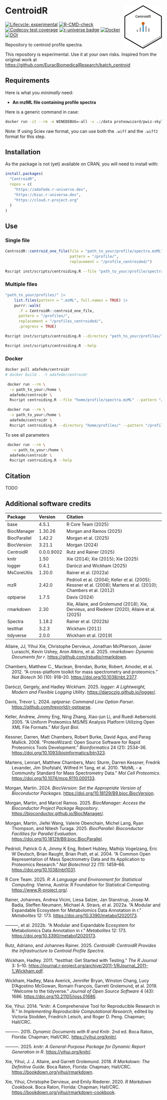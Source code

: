

<!-- README.md is generated from README.qmd. Please edit that file -->

# CentroidR <img src='https://raw.githubusercontent.com/adafede/CentroidR/main/man/figures/logo.svg' align="right" height="139" />

<!-- badges: start -->

[![Lifecycle:
experimental](https://img.shields.io/badge/lifecycle-experimental-orange.svg)](https://lifecycle.r-lib.org/articles/stages.html#experimental)
[![R-CMD-check](https://github.com/adafede/CentroidR/actions/workflows/R-CMD-check.yaml/badge.svg)](https://github.com/adafede/CentroidR/actions/workflows/R-CMD-check.yaml)
[![Codecov test
coverage](https://codecov.io/gh/adafede/CentroidR/graph/badge.svg)](https://app.codecov.io/gh/adafede/CentroidR)
[![r-universe
badge](https://adafede.r-universe.dev/CentroidR/badges/version?&color=blue&style=classic.png)](https://adafede.r-universe.dev/CentroidR)
[![Docker](https://badgen.net/badge/docker/centroidr?icon&label.png)](https://hub.docker.com/r/adafede/centroidr/)
[![DOI](https://zenodo.org/badge/921724027.svg)](https://doi.org/10.5281/zenodo.17250307)
<!-- badges: end -->

Repository to centroid profile spectra.

This repository is experimental. Use it at your own risks. Inspired from
the original work at
<https://github.com/EuracBiomedicalResearch/batch_centroid>

## Requirements

Here is what you *minimally* need:

- **An mzML file containing profile spectra**

Here is a generic command in case:

``` bash
docker run -it --rm -e WINEDEBUG=-all -v .:/data proteowizard/pwiz-skyline-i-agree-to-the-vendor-licenses wine msconvert "path_to_your/raw/spectra.wiff" --ignoreUnknownInstrumentError
```

Note: If using Sciex raw format, you can use both the `.wiff` and the
`.wiff2` format for this step.

## Installation

As the package is not (yet) available on CRAN, you will need to install
with:

``` r
install.packages(
  "CentroidR",
  repos = c(
    "https://adafede.r-universe.dev",
    "https://bioc.r-universe.dev",
    "https://cloud.r-project.org"
  )
)
```

## Use

### Single file

``` r
CentroidR::centroid_one_file(file = "path_to_your/profile/spectra.mzML",
                             pattern = "/profile/",
                             replacement = "/profile_centroided/")
```

``` bash
Rscript inst/scripts/centroiding.R --file "path_to_your/profile/spectra.mzML" --pattern "/profile/" --replacement "/profile_centroided/"
```

### Multiple files

``` r
"path_to_your/profiles/" |>
    list.files(pattern = ".mzML", full.names = TRUE) |>
    purrr::walk(
      .f = CentroidR::centroid_one_file,
      pattern = "/profiles/",
      replacement = "/profiles_centroided/",
      .progress = TRUE)
```

``` bash
Rscript inst/scripts/centroiding.R --directory "path_to_your/profiles/" --pattern "/profiles/" --replacement "/profiles_centroided/"
```

``` bash
Rscript inst/scripts/centroiding.R --help
```

### Docker

``` bash
docker pull adafede/centroidr
# docker build . -t adafede/centroidr
```

``` bash
 docker run --rm \
  -v path_to_your:/home \
  adafede/centroidr \
  Rscript centroiding.R --file "home/profile/spectra.mzML" --pattern "/profile/" --replacement "/profile_centroided/"
```

``` bash
 docker run --rm \
  -v path_to_your:/home \
  adafede/centroidr \
  Rscript centroiding.R --directory "home/profiles/" --pattern "/profiles/" --replacement "/profiles_centroided/"
```

To see all parameters

``` bash
 docker run --rm \
   -v path_to_your:/home \
  adafede/centroidr \
  Rscript centroiding.R --help
```

## Citation

TODO

## Additional software credits

| Package | Version | Citation |
|:---|:---|:---|
| base | 4.5.1 | R Core Team (2025) |
| BiocManager | 1.30.26 | Morgan and Ramos (2025) |
| BiocParallel | 1.42.2 | Morgan et al. (2025) |
| BiocVersion | 3.21.1 | Morgan (2024) |
| CentroidR | 0.0.0.9002 | Rutz and Rainer (2025) |
| knitr | 1.50 | Xie (2014); Xie (2015); Xie (2025) |
| logger | 0.4.1 | Daróczi and Wickham (2025) |
| MsCoreUtils | 1.20.0 | Rainer et al. (2022a) |
| mzR | 2.42.0 | Pedrioli et al. (2004); Keller et al. (2005); Kessner et al. (2008); Martens et al. (2010); Chambers et al. (2012) |
| optparse | 1.7.5 | Davis (2024) |
| rmarkdown | 2.30 | Xie, Allaire, and Grolemund (2018); Xie, Dervieux, and Riederer (2020); Allaire et al. (2025) |
| Spectra | 1.18.2 | Rainer et al. (2022b) |
| testthat | 3.2.3 | Wickham (2011) |
| tidyverse | 2.0.0 | Wickham et al. (2019) |

<div id="refs" class="references csl-bib-body hanging-indent"
entry-spacing="0">

<div id="ref-rmarkdown2025" class="csl-entry">

Allaire, JJ, Yihui Xie, Christophe Dervieux, Jonathan McPherson, Javier
Luraschi, Kevin Ushey, Aron Atkins, et al. 2025.
*<span class="nocase">rmarkdown</span>: Dynamic Documents for r*.
<https://github.com/rstudio/rmarkdown>.

</div>

<div id="ref-mzR2012" class="csl-entry">

Chambers, Matthew C., Maclean, Brendan, Burke, Robert, Amodei, et al.
2012. “<span class="nocase">A cross-platform toolkit for mass
spectrometry and proteomics</span>.” *Nat Biotech* 30 (10): 918–20.
<https://doi.org/10.1038/nbt.2377>.

</div>

<div id="ref-logger" class="csl-entry">

Daróczi, Gergely, and Hadley Wickham. 2025.
*<span class="nocase">logger</span>: A Lightweight, Modern and Flexible
Logging Utility*. <https://daroczig.github.io/logger/>.

</div>

<div id="ref-optparse" class="csl-entry">

Davis, Trevor L. 2024. *<span class="nocase">optparse</span>: Command
Line Option Parser*. <https://github.com/trevorld/r-optparse>.

</div>

<div id="ref-mzR2005" class="csl-entry">

Keller, Andrew, Jimmy Eng, Ning Zhang, Xiao-jun Li, and Ruedi Aebersold.
2005. “A Uniform Proteomics MS/MS Analysis Platform Utilizing Open XML
File Formats.” *Mol Syst Biol*.

</div>

<div id="ref-mzR2008" class="csl-entry">

Kessner, Darren, Matt Chambers, Robert Burke, David Agus, and Parag
Mallick. 2008. “ProteoWizard: Open Source Software for Rapid Proteomics
Tools Development.” *Bioinformatics* 24 (21): 2534–36.
<https://doi.org/10.1093/bioinformatics/btn323>.

</div>

<div id="ref-mzR2010" class="csl-entry">

Martens, Lennart, Matthew Chambers, Marc Sturm, Darren Kessner, Fredrik
Levander, Jim Shofstahl, Wilfred H Tang, et al. 2010. “MzML - a
Community Standard for Mass Spectrometry Data.” *Mol Cell Proteomics*.
<https://doi.org/10.1074/mcp.R110.000133>.

</div>

<div id="ref-BiocVersion" class="csl-entry">

Morgan, Martin. 2024. *BiocVersion: Set the Appropriate Version of
Bioconductor Packages*. <https://doi.org/10.18129/B9.bioc.BiocVersion>.

</div>

<div id="ref-BiocManager" class="csl-entry">

Morgan, Martin, and Marcel Ramos. 2025. *BiocManager: Access the
Bioconductor Project Package Repository*.
<https://bioconductor.github.io/BiocManager/>.

</div>

<div id="ref-BiocParallel" class="csl-entry">

Morgan, Martin, Jiefei Wang, Valerie Obenchain, Michel Lang, Ryan
Thompson, and Nitesh Turaga. 2025. *BiocParallel: Bioconductor
Facilities for Parallel Evaluation*.
<https://doi.org/10.18129/B9.bioc.BiocParallel>.

</div>

<div id="ref-mzR2004" class="csl-entry">

Pedrioli, Patrick G A, Jimmy K Eng, Robert Hubley, Mathijs Vogelzang,
Eric W Deutsch, Brian Raught, Brian Pratt, et al. 2004. “A Common Open
Representation of Mass Spectrometry Data and Its Application to
Proteomics Research.” *Nat Biotechnol* 22 (11): 1459–66.
<https://doi.org/10.1038/nbt1031>.

</div>

<div id="ref-base" class="csl-entry">

R Core Team. 2025. *R: A Language and Environment for Statistical
Computing*. Vienna, Austria: R Foundation for Statistical Computing.
<https://www.R-project.org/>.

</div>

<div id="ref-MsCoreUtils" class="csl-entry">

Rainer, Johannes, Andrea Vicini, Liesa Salzer, Jan Stanstrup, Josep M.
Badia, Steffen Neumann, Michael A. Stravs, et al. 2022a. “A Modular and
Expandable Ecosystem for Metabolomics Data Annotation in r.”
*Metabolites* 12: 173. <https://doi.org/10.3390/metabo12020173>.

</div>

<div id="ref-Spectra" class="csl-entry">

———, et al. 2022b. “A Modular and Expandable Ecosystem for Metabolomics
Data Annotation in r.” *Metabolites* 12: 173.
<https://doi.org/10.3390/metabo12020173>.

</div>

<div id="ref-CentroidR" class="csl-entry">

Rutz, Adriano, and Johannes Rainer. 2025. *CentroidR: CentroidR Provides
the Infrastructure to Centroid Profile Spectra*.

</div>

<div id="ref-testthat" class="csl-entry">

Wickham, Hadley. 2011. “<span class="nocase">testthat</span>: Get
Started with Testing.” *The R Journal* 3: 5–10.
<https://journal.r-project.org/archive/2011-1/RJournal_2011-1_Wickham.pdf>.

</div>

<div id="ref-tidyverse" class="csl-entry">

Wickham, Hadley, Mara Averick, Jennifer Bryan, Winston Chang, Lucy
D’Agostino McGowan, Romain François, Garrett Grolemund, et al. 2019.
“Welcome to the <span class="nocase">tidyverse</span>.” *Journal of Open
Source Software* 4 (43): 1686. <https://doi.org/10.21105/joss.01686>.

</div>

<div id="ref-knitr2014" class="csl-entry">

Xie, Yihui. 2014. “<span class="nocase">knitr</span>: A Comprehensive
Tool for Reproducible Research in R.” In *Implementing Reproducible
Computational Research*, edited by Victoria Stodden, Friedrich Leisch,
and Roger D. Peng. Chapman; Hall/CRC.

</div>

<div id="ref-knitr2015" class="csl-entry">

———. 2015. *Dynamic Documents with R and Knitr*. 2nd ed. Boca Raton,
Florida: Chapman; Hall/CRC. <https://yihui.org/knitr/>.

</div>

<div id="ref-knitr2025" class="csl-entry">

———. 2025. *<span class="nocase">knitr</span>: A General-Purpose Package
for Dynamic Report Generation in R*. <https://yihui.org/knitr/>.

</div>

<div id="ref-rmarkdown2018" class="csl-entry">

Xie, Yihui, J. J. Allaire, and Garrett Grolemund. 2018. *R Markdown: The
Definitive Guide*. Boca Raton, Florida: Chapman; Hall/CRC.
<https://bookdown.org/yihui/rmarkdown>.

</div>

<div id="ref-rmarkdown2020" class="csl-entry">

Xie, Yihui, Christophe Dervieux, and Emily Riederer. 2020. *R Markdown
Cookbook*. Boca Raton, Florida: Chapman; Hall/CRC.
<https://bookdown.org/yihui/rmarkdown-cookbook>.

</div>

</div>
